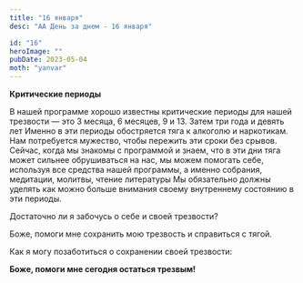 ```yaml
---
title: "16 января"
desc: "АА День за днем - 16 января"

id: "16"
heroImage: ""
pubDate: 2023-05-04
moth: "yanvar"
---
```


**Критические периоды**

В нашей программе хорошо известны критические периоды для нашей трезвости —
это 3 месяца, 6 месяцев, 9 и 13. Затем три года и девять лет Именно в эти
периоды обостряется тяга к алкоголю и наркотикам. Нам потребуется мужество,
чтобы пережить эти сроки без срывов. Сейчас, когда мы знакомы с программой и
знаем, что в эти дни тяга может сильнее обрушиваться на нас, мы можем помогать
себе, используя все средства нашей программы, а именно собрания, медитации,
молитвы, чтение литературы Мы обязательно должны уделять как можно больше
внимания своему внутреннему состоянию в эти периоды.

Достаточно ли я забочусь о себе и своей трезвости?

Боже, помоги мне сохранить мою трезвость и справиться с тягой.

Как я могу позаботиться о сохранении своей трезвости:

**Боже, помоги мне сегодня остаться трезвым!**

